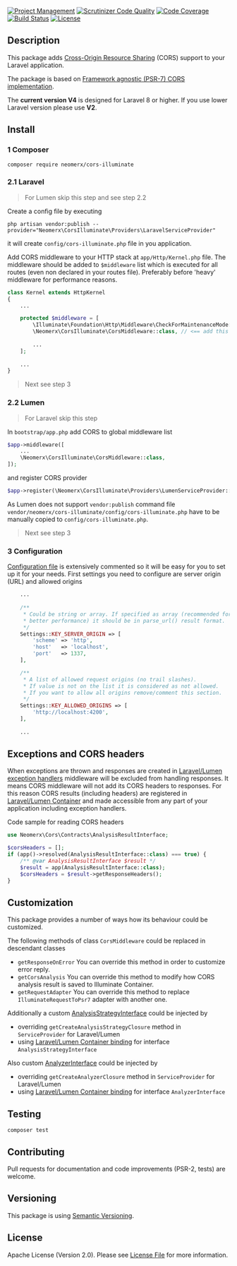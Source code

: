 [![Project Management](https://img.shields.io/badge/project-management-blue.svg)](https://waffle.io/neomerx/cors-illuminate)
[![Scrutinizer Code Quality](https://scrutinizer-ci.com/g/neomerx/cors-illuminate/badges/quality-score.png?b=master)](https://scrutinizer-ci.com/g/neomerx/cors-illuminate/?branch=master)
[![Code Coverage](https://scrutinizer-ci.com/g/neomerx/cors-illuminate/badges/coverage.png?b=master)](https://scrutinizer-ci.com/g/neomerx/cors-illuminate/?branch=master)
[![Build Status](https://travis-ci.org/neomerx/cors-illuminate.svg?branch=master)](https://travis-ci.org/neomerx/cors-illuminate)
[![License](https://img.shields.io/packagist/l/neomerx/cors-illuminate.svg)](https://packagist.org/packages/neomerx/cors-illuminate)

## Description

This package adds [Cross-Origin Resource Sharing](http://www.w3.org/TR/cors/) (CORS) support to your Laravel application.

The package is based on [Framework agnostic (PSR-7) CORS implementation](https://github.com/neomerx/cors-psr7).

The **current version V4** is designed for Laravel 8 or higher. If you use lower Laravel version please use **V2**.

## Install

### 1 Composer

```
composer require neomerx/cors-illuminate
```

### 2.1 Laravel

> For Lumen skip this step and see step 2.2

Create a config file by executing

```
php artisan vendor:publish --provider="Neomerx\CorsIlluminate\Providers\LaravelServiceProvider"
```

it will create `config/cors-illuminate.php` file in you application.

Add CORS middleware to your HTTP stack at `app/Http/Kernel.php` file. The middleware should be added to `$middleware` list which is executed for all routes (even non declared in your routes file). Preferably before 'heavy' middleware for performance reasons.

```php
class Kernel extends HttpKernel
{
    ...

    protected $middleware = [
        \Illuminate\Foundation\Http\Middleware\CheckForMaintenanceMode::class,
        \Neomerx\CorsIlluminate\CorsMiddleware::class, // <== add this line
        
        ...
    ];
    
    ...
}
```

> Next see step 3

### 2.2 Lumen

> For Laravel skip this step

In `bootstrap/app.php` add CORS to global middleware list

```php
$app->middleware([
    ...
    \Neomerx\CorsIlluminate\CorsMiddleware::class,
]);
```

and register CORS provider

```php
$app->register(\Neomerx\CorsIlluminate\Providers\LumenServiceProvider::class);
```

As Lumen does not support `vendor:publish` command file `vendor/neomerx/cors-illuminate/config/cors-illuminate.php` have to be manually copied to `config/cors-illuminate.php`.

> Next see step 3

### 3 Configuration

[Configuration file](config/cors-illuminate.php) is extensively commented so it will be easy for you to set up it for your needs. First settings you need to configure are server origin (URL) and allowed origins

```php
    ...
    
    /**
     * Could be string or array. If specified as array (recommended for
     * better performance) it should be in parse_url() result format.
     */
    Settings::KEY_SERVER_ORIGIN => [
        'scheme' => 'http',
        'host'   => 'localhost',
        'port'   => 1337,
    ],

    /**
     * A list of allowed request origins (no trail slashes).
     * If value is not on the list it is considered as not allowed.
     * If you want to allow all origins remove/comment this section.
     */
    Settings::KEY_ALLOWED_ORIGINS => [
        'http://localhost:4200',
    ],
    
    ...
```

## Exceptions and CORS headers

When exceptions are thrown and responses are created in [Laravel/Lumen exception handlers](https://laravel.com/docs/8.x/errors) middleware will be excluded from handling responses. It means CORS middleware will not add its CORS headers to responses. For this reason CORS results (including headers) are registered in [Laravel/Lumen Container](https://laravel.com/docs/8.x/container) and made accessible from any part of your application including exception handlers.

Code sample for reading CORS headers

```php
use Neomerx\Cors\Contracts\AnalysisResultInterface;

$corsHeaders = [];
if (app()->resolved(AnalysisResultInterface::class) === true) {
    /** @var AnalysisResultInterface $result */
    $result = app(AnalysisResultInterface::class);
    $corsHeaders = $result->getResponseHeaders();
}
```

## Customization

This package provides a number of ways how its behaviour could be customized.

The following methods of class `CorsMiddleware` could be replaced in descendant classes
- `getResponseOnError` You can override this method in order to customize error reply.
- `getCorsAnalysis` You can override this method to modify how CORS analysis result is saved to Illuminate Container.
- `getRequestAdapter` You can override this method to replace `IlluminateRequestToPsr7` adapter with another one.

Additionally a custom [AnalysisStrategyInterface](https://github.com/neomerx/cors-psr7/blob/master/src/Contracts/AnalysisStrategyInterface.php) could be injected by
- overriding `getCreateAnalysisStrategyClosure` method in `ServiceProvider` for Laravel/Lumen
- using [Laravel/Lumen Container binding](https://laravel.com/docs/8.x/container) for interface `AnalysisStrategyInterface`

Also custom [AnalyzerInterface](https://github.com/neomerx/cors-psr7/blob/master/src/Contracts/AnalyzerInterface.php) could be injected by
- overriding `getCreateAnalyzerClosure` method in `ServiceProvider` for Laravel/Lumen
- using [Laravel/Lumen Container binding](https://laravel.com/docs/8.x/container) for interface `AnalyzerInterface`

## Testing

```
composer test
```

## Contributing

Pull requests for documentation and code improvements (PSR-2, tests) are welcome.

## Versioning

This package is using [Semantic Versioning](http://semver.org/).

## License

Apache License (Version 2.0). Please see [License File](LICENSE) for more information.
